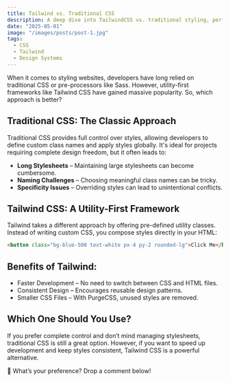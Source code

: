 ```yaml
---
title: Tailwind vs. Traditional CSS
description: A deep dive into TailwindCSS vs. traditional styling, performance implications, and developer experience.
date: "2025-05-01"
image: "/images/posts/post-1.jpg"
tags:
  - CSS
  - Tailwind
  - Design Systems
---
```


When it comes to styling websites, developers have long relied on traditional CSS or pre-processors like Sass. However, utility-first frameworks like Tailwind CSS have gained massive popularity. So, which approach is better?

## Traditional CSS: The Classic Approach

Traditional CSS provides full control over styles, allowing developers to define custom class names and apply styles globally. It's ideal for projects requiring complete design freedom, but it often leads to:

- **Long Stylesheets** – Maintaining large stylesheets can become cumbersome.
- **Naming Challenges** – Choosing meaningful class names can be tricky.
- **Specificity Issues** – Overriding styles can lead to unintentional conflicts.

## Tailwind CSS: A Utility-First Framework

Tailwind takes a different approach by offering pre-defined utility classes. Instead of writing custom CSS, you compose styles directly in your HTML:

```html
<button class="bg-blue-500 text-white px-4 py-2 rounded-lg">Click Me</button>
```

## Benefits of Tailwind:

- Faster Development – No need to switch between CSS and HTML files.
- Consistent Design – Encourages reusable design patterns.
- Smaller CSS Files – With PurgeCSS, unused styles are removed.

## Which One Should You Use?

If you prefer complete control and don’t mind managing stylesheets, traditional CSS is still a great option. However, if you want to speed up development and keep styles consistent, Tailwind CSS is a powerful alternative.

🚀 What’s your preference? Drop a comment below!
